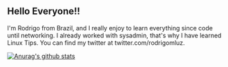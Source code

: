 ## Hello Everyone!!

I'm Rodrigo from Brazil, and I really enjoy to learn everything since code until networking. I already worked with sysadmin, that's why I have learned Linux Tips. You can find my twitter at twitter.com/rodrigomluz.

[![Anurag's github stats](https://github-readme-stats.vercel.app/api?username=rodrigomluz)](https://github.com/anuraghazra/github-readme-stats)
